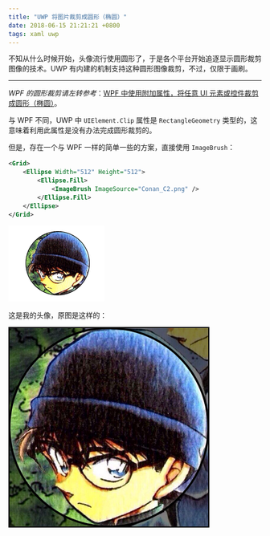 ```yaml
---
title: "UWP 将图片裁剪成圆形（椭圆）"
date: 2018-06-15 21:21:21 +0800
tags: xaml uwp
---
```


不知从什么时候开始，头像流行使用圆形了，于是各个平台开始追逐显示圆形裁剪图像的技术。UWP 有内建的机制支持这种圆形图像裁剪，不过，仅限于画刷。

---

*WPF 的圆形裁剪请左转参考*：[WPF 中使用附加属性，将任意 UI 元素或控件裁剪成圆形（椭圆）](/post/clip-wpf-uielement-to-ellipse)。

与 WPF 不同，UWP 中 `UIElement.Clip` 属性是 `RectangleGeometry` 类型的，这意味着利用此属性是没有办法完成圆形裁剪的。

但是，存在一个与 WPF 一样的简单一些的方案，直接使用 `ImageBrush`：

```xml
<Grid>
    <Ellipse Width="512" Height="512">
        <Ellipse.Fill>
            <ImageBrush ImageSource="Conan_C2.png" />
        </Ellipse.Fill>
    </Ellipse>
</Grid>
```

![](/static/posts/2018-06-15-21-19-44.png)

这是我的头像，原图是这样的：

![](/static/posts/2018-06-15-21-20-36.png)

